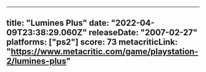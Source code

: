 
---
title: "Lumines Plus"
date: "2022-04-09T23:38:29.060Z"
releaseDate: "2007-02-27"
platforms: ["ps2"]
score: 73
metacriticLink: "https://www.metacritic.com/game/playstation-2/lumines-plus"
---
